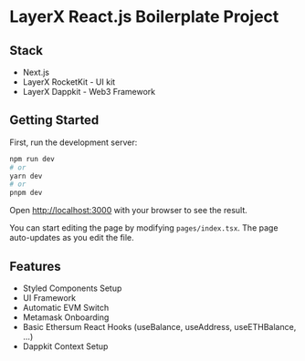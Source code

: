 # LayerX React.js Boilerplate Project

## Stack 

* Next.js
* LayerX RocketKit - UI kit 
* LayerX Dappkit - Web3 Framework

## Getting Started

First, run the development server:

```bash
npm run dev
# or
yarn dev
# or
pnpm dev
```

Open [http://localhost:3000](http://localhost:3000) with your browser to see the result.

You can start editing the page by modifying `pages/index.tsx`. The page auto-updates as you edit the file.

## Features 

- Styled Components Setup
- UI Framework 
- Automatic EVM Switch 
- Metamask Onboarding 
- Basic Ethersum React Hooks (useBalance, useAddress, useETHBalance, ...)
- Dappkit Context Setup